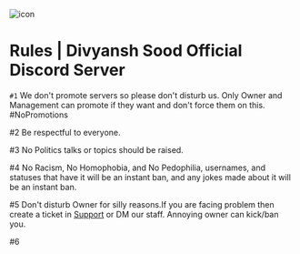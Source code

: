 ![icon](https://user-images.githubusercontent.com/88816011/129165891-4fc922d8-a2b3-408f-b13c-e369c9c558a4.PNG)

# Rules | Divyansh Sood Official Discord Server

`#1` We don't promote servers so please don't disturb us. Only Owner and Management can promote if they want and don't force them on this. #NoPromotions

#2 Be respectful to everyone.

#3 No Politics talks or topics should be raised.

#4 No Racism, No Homophobia, and No Pedophilia, usernames, and statuses that have it will be an instant ban, and any jokes made about it will be an instant ban.

#5 Don't disturb Owner for silly reasons.If you are facing problem then create a ticket in [Support](https://discord.gg/dYbHzzKX8x) or DM our staff. Annoying owner can kick/ban you.

#6
